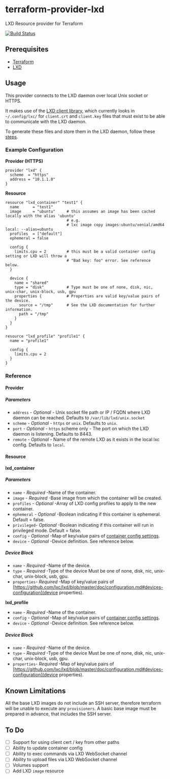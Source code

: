 # terraform-provider-lxd

LXD Resource provider for Terraform

[![Build Status](https://travis-ci.org/sl1pm4t/terraform-provider-lxd.svg?branch=master)](https://travis-ci.org/sl1pm4t/terraform-provider-lxd)

## Prerequisites

* [Terraform](http://terraform.io)
* [LXD](https://linuxcontainers.org/lxd)

## Usage

This provider connects to the LXD daemon over local Unix socket or HTTPS.

It makes use of the [LXD client library](http://github.com/lxc/lxd), which currently looks in `~/.config/lxc/` for `client.crt` and `client.key` files that must exist to be able to communicate with the LXD daemon.

To generate these files and store them in the LXD daemon, follow these [steps](https://linuxcontainers.org/lxd/getting-started-cli/#multiple-hosts).

### Example Configuration

**Provider (HTTPS)**

```hcl
provider "lxd" {
  scheme  = "https"
  address = "10.1.1.8"
}
```

**Resource**

```hcl
resource "lxd_container" "test1" {
  name      = "test1"
  image     = "ubuntu"     # this assumes an image has been cached locally with the alias 'ubuntu'
                           # e.g.
                           # lxc image copy images:ubuntu/xenial/amd64 local: --alias=ubuntu
  profiles  = ["default"]
  ephemeral = false

  config {
    limits.cpu = 2         # this must be a valid container config setting or LXD will throw a
                           # "Bad key: foo" error. See reference below.
  }

  device {
    name = "shared"
    type = "disk"          # Type must be one of none, disk, nic, unix-char, unix-block, usb, gpu
    properties {           # Properties are valid key/value pairs of the device.
      source = "/tmp"      # See the LXD documentation for further information.
      path = "/tmp"
    }
  }
}

resource "lxd_profile" "profile1" {
  name = "profile1"

  config {
    limits.cpu = 2
  }
}
```

### Reference

#### Provider

##### Parameters

  * `address`  - *Optional* - Unix socket file path or IP / FQDN where LXD daemon can be reached. Defaults to `/var/lib/lxd/unix.socket`
  * `scheme`   - *Optional* - `https` or `unix`. Defaults to `unix`.
  * `port`     - *Optional* - `https` scheme only - The port on which the LXD daemon is listening. Defaults to 8443.
  * `remote`   - *Optional* - Name of the remote LXD as it exists in the local lxc config. Defaults to `local`.

#### Resource

**lxd_container**

##### Parameters

  * `name`      - *Required* -Name of the container.
  * `image`     - *Required* -Base image from which the container will be created.
  * `profiles`  - *Optional* -Array of LXD config profiles to apply to the new container.
  * `ephemeral` - *Optional* -Boolean indicating if this container is ephemeral. Default = false.
  * `privileged`- *Optional* -Boolean indicating if this container will run in privileged mode. Default = false.
  * `config`    - *Optional* -Map of key/value pairs of [container config settings](https://github.com/lxc/lxd/blob/master/doc/configuration.md#container-configuration).
  * `device`    - *Optional* -Device definition. See reference below.

##### Device Block

  * `name`      - *Required* -Name of the device.
  * `type`      - *Required* -Type of the device Must be one of none, disk, nic, unix-char, unix-block, usb, gpu.
  * `properties`- *Required* -Map of key/value pairs of [https://github.com/lxc/lxd/blob/master/doc/configuration.md#devices-configuration](device properties).

**lxd_profile**

  * `name`      - *Required* -Name of the container.
  * `config`    - *Optional* -Map of key/value pairs of [container config settings](https://github.com/lxc/lxd/blob/master/doc/configuration.md#container-configuration).
  * `device`    - *Optional* -Device definition. See reference below.

##### Device Block

  * `name`      - *Required* -Name of the device.
  * `type`      - *Required* -Type of the device Must be one of none, disk, nic, unix-char, unix-block, usb, gpu.
  * `properties`- *Required* -Map of key/value pairs of [https://github.com/lxc/lxd/blob/master/doc/configuration.md#devices-configuration](device properties).


## Known Limitations

All the base LXD images do not include an SSH server, therefore terraform will be unable to execute any `provisioners`.
A basic base image must be prepared in advance, that includes the SSH server.

## To Do

- [ ] Support for using client cert / key from other paths
- [ ] Ability to update container config
- [ ] Ability to exec commands via LXD WebSocket channel
- [ ] Ability to upload files via LXD WebSocket channel
- [ ] Volumes support
- [ ] Add LXD `image` resource
